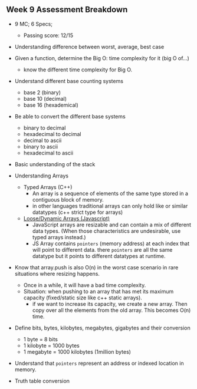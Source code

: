## Week 9 Assessment Breakdown
- 9 MC; 6 Specs; 
  - Passing score: 12/15

- Understanding difference between worst, average, best case

- Given a function, determine the Big O: time complexity for it (big O of...)
	- know the different time complexity for Big O.

- Understand different base counting systems 
	- base 2 (binary)
	- base 10 (decimal)
	- base 16 (hexademical)

- Be able to convert the different base systems
	- binary to decimal
	- hexadecimal to decimal
  - decimal to ascii
  - binary to ascii
  - hexadecimal to ascii

- Basic understanding of the stack

- Understanding Arrays
  - Typed Arrays (C++)
    - An array is a sequence of elements of the same type stored in a contiguous block of memory.
    - in other languages traditional arrays can only hold like or similar datatypes (c++ strict type for arrays)
  - [Loose/Dynamic Arrays (Javascript)](https://developer.mozilla.org/en-US/docs/Web/JavaScript/Reference/Global_Objects/Array#description)
    - JavaScript arrays are resizable and can contain a mix of different data types. (When those characteristics are undesirable, use typed arrays instead.)
    - JS Array contains `pointers` (memory address) at each index that will point to different data. there `pointers` are all the same datatype but it points to different datatypes at runtime.

- Know that array.push is also O(n) in the worst case scenario in rare situations where resizing happens.
  - Once in a while, it will have a bad time complexity.
  - Situation: when pushing to an array that has met its maximum capacity (fixed/static size like c++ static arrays).
    - if we want to increase its capacity, we create a new array. Then copy over all the elements from the old array. This becomes O(n) time.

- Define bits, bytes, kilobytes, megabytes, gigabytes and their conversion
  - 1 byte = 8 bits
  - 1 kilobyte = 1000 bytes
  - 1 megabyte = 1000 kilobytes (1million bytes)

- Understand that `pointers` represent an address or indexed location in memory.  

- Truth table conversion
